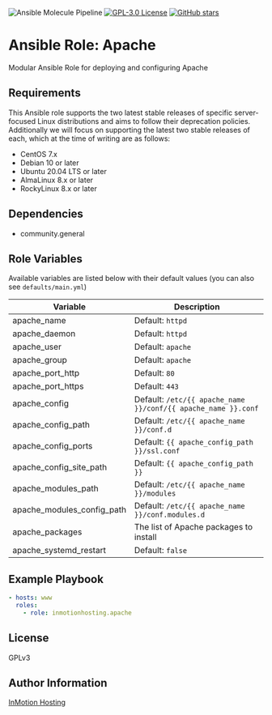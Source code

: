 ![Ansible Molecule Pipeline](https://github.com/inmotionhosting/ansible-role-apache/actions/workflows/main.yml/badge.svg) [![GPL-3.0 License](https://img.shields.io/github/license/inmotionhosting/ansible-role-apache.svg?color=blue)](https://github.com/inmotionhosting/ansible-role-apache/blob/master/LICENSE) [![GitHub stars](https://img.shields.io/github/stars/inmotionhosting/ansible-role-apache.svg)](https://github.com/inmotionhosting/ansible-role-apache/stargazers)

# Ansible Role: Apache
Modular Ansible Role for deploying and configuring Apache

## Requirements
This Ansible role supports the two latest stable releases of specific
server-focused Linux distributions and aims to follow their deprecation
policies. Additionally we will focus on supporting the latest two stable
releases of each, which at the time of writing are as follows:

* CentOS 7.x
* Debian 10 or later
* Ubuntu 20.04 LTS or later
* AlmaLinux 8.x or later
* RockyLinux 8.x or later

## Dependencies
* community.general

## Role Variables
Available variables are listed below with their default values (you can also see `defaults/main.yml`)

| Variable                   | Description |
| -------------------------- | ----------- |
| apache_name                | Default: `httpd`
| apache_daemon              | Default: `httpd`
| apache_user                | Default: `apache`
| apache_group               | Default: `apache`
| apache_port_http           | Default: `80`
| apache_port_https          | Default: `443`
| apache_config              | Default: `/etc/{{ apache_name }}/conf/{{ apache_name }}.conf`
| apache_config_path         | Default: `/etc/{{ apache_name }}/conf.d`
| apache_config_ports        | Default: `{{ apache_config_path }}/ssl.conf`
| apache_config_site_path    | Default: `{{ apache_config_path }}`
| apache_modules_path        | Default: `/etc/{{ apache_name }}/modules`
| apache_modules_config_path | Default: `/etc/{{ apache_name }}/conf.modules.d`
| apache_packages            | The list of Apache packages to install
| apache_systemd_restart     | Default: `false`

## Example Playbook
```yaml
- hosts: www
  roles:
    - role: inmotionhosting.apache
```

## License
GPLv3

## Author Information
[InMotion Hosting](https://inmotionhosting.com)
